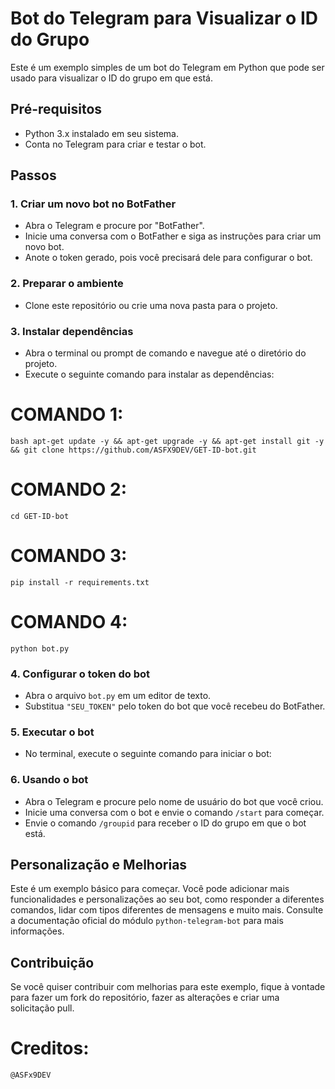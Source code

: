 # Bot do Telegram para Visualizar o ID do Grupo

Este é um exemplo simples de um bot do Telegram em Python que pode ser usado para visualizar o ID do grupo em que está.

## Pré-requisitos

- Python 3.x instalado em seu sistema.
- Conta no Telegram para criar e testar o bot.

## Passos

### 1. Criar um novo bot no BotFather

- Abra o Telegram e procure por "BotFather".
- Inicie uma conversa com o BotFather e siga as instruções para criar um novo bot.
- Anote o token gerado, pois você precisará dele para configurar o bot.

### 2. Preparar o ambiente

- Clone este repositório ou crie uma nova pasta para o projeto.

### 3. Instalar dependências

- Abra o terminal ou prompt de comando e navegue até o diretório do projeto.
- Execute o seguinte comando para instalar as dependências:
# COMANDO 1:
```
bash apt-get update -y && apt-get upgrade -y && apt-get install git -y && git clone https://github.com/ASFX9DEV/GET-ID-bot.git
```
# COMANDO 2:
```
cd GET-ID-bot
```
# COMANDO 3:
```
pip install -r requirements.txt
```
# COMANDO 4:
```
python bot.py
```
### 4. Configurar o token do bot

- Abra o arquivo `bot.py` em um editor de texto.
- Substitua `"SEU_TOKEN"` pelo token do bot que você recebeu do BotFather.

### 5. Executar o bot

- No terminal, execute o seguinte comando para iniciar o bot:


### 6. Usando o bot

- Abra o Telegram e procure pelo nome de usuário do bot que você criou.
- Inicie uma conversa com o bot e envie o comando `/start` para começar.
- Envie o comando `/groupid` para receber o ID do grupo em que o bot está.

## Personalização e Melhorias

Este é um exemplo básico para começar. Você pode adicionar mais funcionalidades e personalizações ao seu bot, como responder a diferentes comandos, lidar com tipos diferentes de mensagens e muito mais. Consulte a documentação oficial do módulo `python-telegram-bot` para mais informações.

## Contribuição

Se você quiser contribuir com melhorias para este exemplo, fique à vontade para fazer um fork do repositório, fazer as alterações e criar uma solicitação pull.

# Creditos:
```
@ASFx9DEV
```
